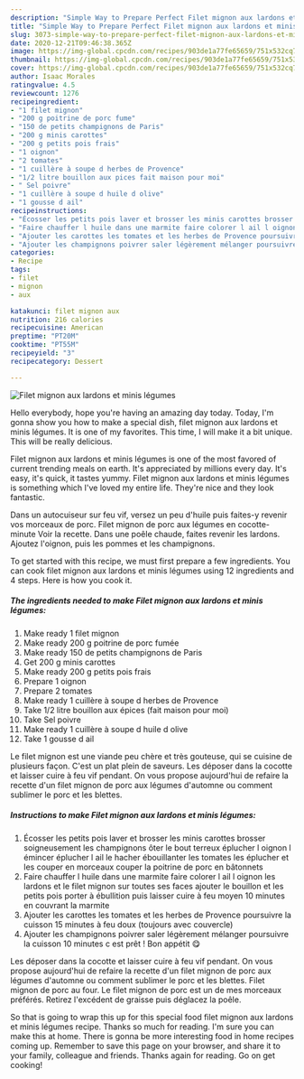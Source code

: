 ```yaml
---
description: "Simple Way to Prepare Perfect Filet mignon aux lardons et minis légumes"
title: "Simple Way to Prepare Perfect Filet mignon aux lardons et minis légumes"
slug: 3073-simple-way-to-prepare-perfect-filet-mignon-aux-lardons-et-minis-legumes
date: 2020-12-21T09:46:38.365Z
image: https://img-global.cpcdn.com/recipes/903de1a77fe65659/751x532cq70/filet-mignon-aux-lardons-et-minis-legumes-photo-principale-de-la-recette.jpg
thumbnail: https://img-global.cpcdn.com/recipes/903de1a77fe65659/751x532cq70/filet-mignon-aux-lardons-et-minis-legumes-photo-principale-de-la-recette.jpg
cover: https://img-global.cpcdn.com/recipes/903de1a77fe65659/751x532cq70/filet-mignon-aux-lardons-et-minis-legumes-photo-principale-de-la-recette.jpg
author: Isaac Morales
ratingvalue: 4.5
reviewcount: 1276
recipeingredient:
- "1 filet mignon"
- "200 g poitrine de porc fume"
- "150 de petits champignons de Paris"
- "200 g minis carottes"
- "200 g petits pois frais"
- "1 oignon"
- "2 tomates"
- "1 cuillère à soupe d herbes de Provence"
- "1/2 litre bouillon aux pices fait maison pour moi"
- " Sel poivre"
- "1 cuillère à soupe d huile d olive"
- "1 gousse d ail"
recipeinstructions:
- "Écosser les petits pois laver et brosser les minis carottes brosser soigneusement les champignons ôter le bout terreux éplucher l oignon l émincer éplucher l ail le hacher ébouillanter les tomates les éplucher et les couper en morceaux couper la poitrine de porc en bâtonnets"
- "Faire chauffer l huile dans une marmite faire colorer l ail l oignon les lardons et le filet mignon sur toutes ses faces ajouter le bouillon et les petits pois porter à ébullition puis laisser cuire à feu moyen 10 minutes en couvrant la marmite"
- "Ajouter les carottes les tomates et les herbes de Provence poursuivre la cuisson 15 minutes à feu doux (toujours avec couvercle)"
- "Ajouter les champignons poivrer saler légèrement mélanger poursuivre la cuisson 10 minutes c est prêt ! Bon appétit 😋"
categories:
- Recipe
tags:
- filet
- mignon
- aux

katakunci: filet mignon aux 
nutrition: 216 calories
recipecuisine: American
preptime: "PT20M"
cooktime: "PT55M"
recipeyield: "3"
recipecategory: Dessert

---
```



![Filet mignon aux lardons et minis légumes](https://img-global.cpcdn.com/recipes/903de1a77fe65659/751x532cq70/filet-mignon-aux-lardons-et-minis-legumes-photo-principale-de-la-recette.jpg)

Hello everybody, hope you're having an amazing day today. Today, I'm gonna show you how to make a special dish, filet mignon aux lardons et minis légumes. It is one of my favorites. This time, I will make it a bit unique. This will be really delicious.

Filet mignon aux lardons et minis légumes is one of the most favored of current trending meals on earth. It's appreciated by millions every day. It's easy, it's quick, it tastes yummy. Filet mignon aux lardons et minis légumes is something which I've loved my entire life. They're nice and they look fantastic.

Dans un autocuiseur sur feu vif, versez un peu d&#39;huile puis faites-y revenir vos morceaux de porc. Filet mignon de porc aux légumes en cocotte-minute Voir la recette. Dans une poêle chaude, faites revenir les lardons. Ajoutez l&#39;oignon, puis les pommes et les champignons.


To get started with this recipe, we must first prepare a few ingredients. You can cook filet mignon aux lardons et minis légumes using 12 ingredients and 4 steps. Here is how you cook it.

<!--inarticleads1-->

##### The ingredients needed to make Filet mignon aux lardons et minis légumes:

1. Make ready 1 filet mignon
1. Make ready 200 g poitrine de porc fumée
1. Make ready 150 de petits champignons de Paris
1. Get 200 g minis carottes
1. Make ready 200 g petits pois frais
1. Prepare 1 oignon
1. Prepare 2 tomates
1. Make ready 1 cuillère à soupe d herbes de Provence
1. Take 1/2 litre bouillon aux épices (fait maison pour moi)
1. Take  Sel poivre
1. Make ready 1 cuillère à soupe d huile d olive
1. Take 1 gousse d ail


Le filet mignon est une viande peu chère et très gouteuse, qui se cuisine de plusieurs façon. C&#39;est un plat plein de saveurs. Les déposer dans la cocotte et laisser cuire à feu vif pendant. On vous propose aujourd&#39;hui de refaire la recette d&#39;un filet mignon de porc aux légumes d&#39;automne ou comment sublimer le porc et les blettes. 

<!--inarticleads2-->

##### Instructions to make Filet mignon aux lardons et minis légumes:

1. Écosser les petits pois laver et brosser les minis carottes brosser soigneusement les champignons ôter le bout terreux éplucher l oignon l émincer éplucher l ail le hacher ébouillanter les tomates les éplucher et les couper en morceaux couper la poitrine de porc en bâtonnets
1. Faire chauffer l huile dans une marmite faire colorer l ail l oignon les lardons et le filet mignon sur toutes ses faces ajouter le bouillon et les petits pois porter à ébullition puis laisser cuire à feu moyen 10 minutes en couvrant la marmite
1. Ajouter les carottes les tomates et les herbes de Provence poursuivre la cuisson 15 minutes à feu doux (toujours avec couvercle)
1. Ajouter les champignons poivrer saler légèrement mélanger poursuivre la cuisson 10 minutes c est prêt ! Bon appétit 😋


Les déposer dans la cocotte et laisser cuire à feu vif pendant. On vous propose aujourd&#39;hui de refaire la recette d&#39;un filet mignon de porc aux légumes d&#39;automne ou comment sublimer le porc et les blettes. Filet mignon de porc au four. Le filet mignon de porc est un de mes morceaux préférés. Retirez l&#39;excédent de graisse puis déglacez la poêle. 

So that is going to wrap this up for this special food filet mignon aux lardons et minis légumes recipe. Thanks so much for reading. I'm sure you can make this at home. There is gonna be more interesting food in home recipes coming up. Remember to save this page on your browser, and share it to your family, colleague and friends. Thanks again for reading. Go on get cooking!
